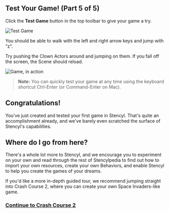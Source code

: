 ## Test Your Game! (Part 5 of 5)
Click the **Test Game** button in the top toolbar to give your game a try.

![Test Game](https://raw.githubusercontent.com/Stencyl/stencylpedia/master/crash-course-1/images/crash-course-57.png)

You should be able to walk with the left and right arrow keys and jump with “z”. 

Try pushing the Clown Actors around and jumping on them. If you fall off the screen, the Scene should reload.

![Game, in action](https://raw.githubusercontent.com/Stencyl/stencylpedia/master/crash-course-1/images/crash-course-58.png)

> **Note:** You can quickly test your game at any time using the keyboard shortcut Ctrl-Enter (or Command-Enter on Mac).

## Congratulations!
You've just created and tested your first game in Stencyl. That's quite an accomplishment already, and we've barely even scratched the surface of Stencyl's capabilities.

## Where do I go from here?
There's a whole lot more to Stencyl, and we encourage you to experiment on your own and read through the rest of Stencylpedia to find out how to import your own resources, create your own Behaviors, and enable Stencyl to help you create the games of your dreams.

If you'd like a more in-depth guided tour, we recommend jumping straight into Crash Course 2, where you can create your own Space Invaders-like game.

### [Continue to Crash Course 2](http://www.stencyl.com/help/view/crash-course-invaders-1/)